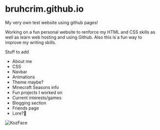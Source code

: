 # bruhcrim.github.io
My very own test website using github pages!

Working on a fun personal website to renforce my HTML and CSS skills as well as learn web hosting and using Github.
Also this is a fun way to improve my writing skills.

Stuff to add
- About me
- CSS
- Navbar
- Animations
- Theme maybe?
- Minecraft Seasons info
- Fun projects I worked on
- Current interests/games
- Blogging section
- Friends page
- Lore?🤫

![KozFace](https://user-images.githubusercontent.com/122399607/234428225-6d2fc4f2-8ec8-4496-a779-b2e0ee7d9aa3.PNG)
